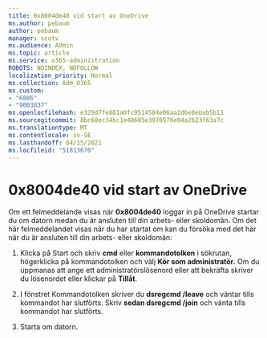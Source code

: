 ```yaml
---
title: 0x8004de40 vid start av OneDrive
ms.author: pebaum
author: pebaum
manager: scotv
ms.audience: Admin
ms.topic: article
ms.service: o365-administration
ROBOTS: NOINDEX, NOFOLLOW
localization_priority: Normal
ms.collection: Adm_O365
ms.custom:
- "6886"
- "9003837"
ms.openlocfilehash: e329d7fe881a0fc9514584e06aa2d6e8ebab5b11
ms.sourcegitcommit: 8bc60ec34bc1e40685e3976576e04a2623f63a7c
ms.translationtype: MT
ms.contentlocale: sv-SE
ms.lasthandoff: 04/15/2021
ms.locfileid: "51813670"
---
```

# <a name="0x8004de40-error-when-launching-onedrive"></a>0x8004de40 vid start av OneDrive

Om ett felmeddelande visas när **0x8004de40** loggar in på OneDrive startar du om datorn medan du är ansluten till din arbets- eller skoldomän. Om det här felmeddelandet visas när du har startat om kan du försöka med det här när du är ansluten till din arbets- eller skoldomän:

1. Klicka på Start och skriv **cmd** eller **kommandotolken** i sökrutan, högerklicka på kommandotolken och välj **Kör som administratör.** Om du uppmanas att ange ett administratörslösenord eller att bekräfta skriver du lösenordet eller klickar på **Tillåt**.  

2. I fönstret Kommandotolken skriver du **dsregcmd /leave**  och väntar tills kommandot har slutförts. Skriv **sedan dsregcmd /join** och vänta tills kommandot har slutförts.
3. Starta om datorn.
